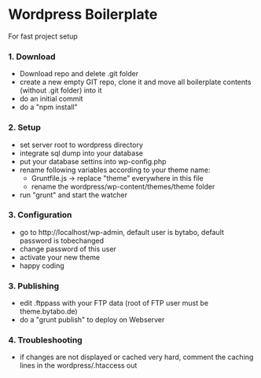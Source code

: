 # Wordpress Boilerplate
For fast project setup

### 1. Download
- Download repo and delete .git folder
- create a new empty GIT repo, clone it and move all boilerplate contents (without .git folder) into it
- do an initial commit
- do a "npm install"

### 2. Setup
- set server root to wordpress directory
- integrate sql dump into your database
- put your database settins into wp-config.php
- rename following variables according to your theme name: 
    - Gruntfile.js -> replace "theme" everywhere in this file
    - rename the wordpress/wp-content/themes/theme folder
- run "grunt" and start the watcher

### 3. Configuration
- go to http://localhost/wp-admin, default user is bytabo, default password is tobechanged
- change password of this user
- activate your new theme
- happy coding

### 3. Publishing
- edit .ftppass with your FTP data (root of FTP user must be theme.bytabo.de)
- do a "grunt publish" to deploy on Webserver

### 4. Troubleshooting
- if changes are not displayed or cached very hard, comment the caching lines in the wordpress/.htaccess out